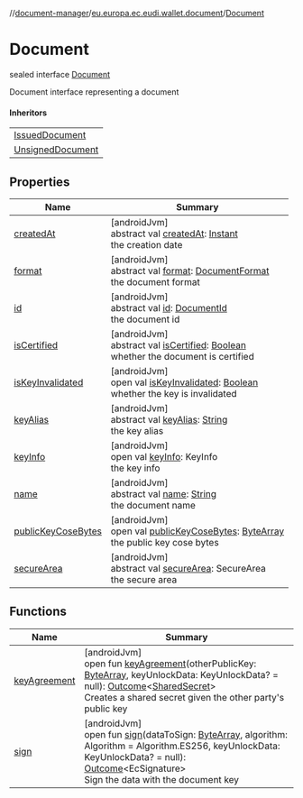 //[document-manager](../../../index.md)/[eu.europa.ec.eudi.wallet.document](../index.md)/[Document](index.md)

# Document

sealed interface [Document](index.md)

Document interface representing a document

#### Inheritors

|                                                    |
|----------------------------------------------------|
| [IssuedDocument](../-issued-document/index.md)     |
| [UnsignedDocument](../-unsigned-document/index.md) |

## Properties

| Name                                           | Summary                                                                                                                                                                                       |
|------------------------------------------------|-----------------------------------------------------------------------------------------------------------------------------------------------------------------------------------------------|
| [createdAt](created-at.md)                     | [androidJvm]<br>abstract val [createdAt](created-at.md): [Instant](https://developer.android.com/reference/kotlin/java/time/Instant.html)<br>the creation date                                |
| [format](format.md)                            | [androidJvm]<br>abstract val [format](format.md): [DocumentFormat](../../eu.europa.ec.eudi.wallet.document.format/-document-format/index.md)<br>the document format                           |
| [id](id.md)                                    | [androidJvm]<br>abstract val [id](id.md): [DocumentId](../-document-id/index.md)<br>the document id                                                                                           |
| [isCertified](is-certified.md)                 | [androidJvm]<br>abstract val [isCertified](is-certified.md): [Boolean](https://kotlinlang.org/api/latest/jvm/stdlib/kotlin/-boolean/index.html)<br>whether the document is certified          |
| [isKeyInvalidated](is-key-invalidated.md)      | [androidJvm]<br>open val [isKeyInvalidated](is-key-invalidated.md): [Boolean](https://kotlinlang.org/api/latest/jvm/stdlib/kotlin/-boolean/index.html)<br>whether the key is invalidated      |
| [keyAlias](key-alias.md)                       | [androidJvm]<br>abstract val [keyAlias](key-alias.md): [String](https://kotlinlang.org/api/latest/jvm/stdlib/kotlin/-string/index.html)<br>the key alias                                      |
| [keyInfo](key-info.md)                         | [androidJvm]<br>open val [keyInfo](key-info.md): KeyInfo<br>the key info                                                                                                                      |
| [name](name.md)                                | [androidJvm]<br>abstract val [name](name.md): [String](https://kotlinlang.org/api/latest/jvm/stdlib/kotlin/-string/index.html)<br>the document name                                           |
| [publicKeyCoseBytes](public-key-cose-bytes.md) | [androidJvm]<br>open val [publicKeyCoseBytes](public-key-cose-bytes.md): [ByteArray](https://kotlinlang.org/api/latest/jvm/stdlib/kotlin/-byte-array/index.html)<br>the public key cose bytes |
| [secureArea](secure-area.md)                   | [androidJvm]<br>abstract val [secureArea](secure-area.md): SecureArea<br>the secure area                                                                                                      |

## Functions

| Name                             | Summary                                                                                                                                                                                                                                                                                                                                                   |
|----------------------------------|-----------------------------------------------------------------------------------------------------------------------------------------------------------------------------------------------------------------------------------------------------------------------------------------------------------------------------------------------------------|
| [keyAgreement](key-agreement.md) | [androidJvm]<br>open fun [keyAgreement](key-agreement.md)(otherPublicKey: [ByteArray](https://kotlinlang.org/api/latest/jvm/stdlib/kotlin/-byte-array/index.html), keyUnlockData: KeyUnlockData? = null): [Outcome](../-outcome/index.md)&lt;[SharedSecret](../-shared-secret/index.md)&gt;<br>Creates a shared secret given the other party's public key |
| [sign](sign.md)                  | [androidJvm]<br>open fun [sign](sign.md)(dataToSign: [ByteArray](https://kotlinlang.org/api/latest/jvm/stdlib/kotlin/-byte-array/index.html), algorithm: Algorithm = Algorithm.ES256, keyUnlockData: KeyUnlockData? = null): [Outcome](../-outcome/index.md)&lt;EcSignature&gt;<br>Sign the data with the document key                                    |
